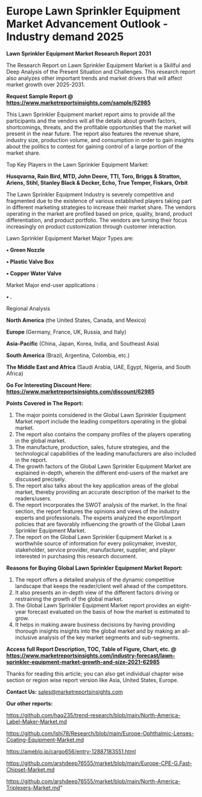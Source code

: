 # Europe Lawn Sprinkler Equipment Market Advancement Outlook - Industry demand 2025

<strong>Lawn Sprinkler Equipment Market Research Report 2031</strong>

The Research Report on Lawn Sprinkler Equipment Market is a Skillful and Deep Analysis of the Present Situation and Challenges. This research report also analyzes other important trends and market drivers that will affect market growth over 2025-2031.

<strong>Request Sample Report @ <a href=https://www.marketreportsinsights.com/sample/62985>https://www.marketreportsinsights.com/sample/62985</a></strong>

This Lawn Sprinkler Equipment market report aims to provide all the participants and the vendors will all the details about growth factors, shortcomings, threats, and the profitable opportunities that the market will present in the near future. The report also features the revenue share, industry size, production volume, and consumption in order to gain insights about the politics to contest for gaining control of a large portion of the market share.

Top Key Players in the Lawn Sprinkler Equipment Market:

<strong>Husqvarna, Rain Bird, MTD, John Deere, TTI, Toro, Briggs & Stratton, Ariens, Stihl, Stanley Black & Decker, Echo, True Temper, Fiskars, Orbit</strong>

The Lawn Sprinkler Equipment Industry is severely competitive and fragmented due to the existence of various established players taking part in different marketing strategies to increase their market share. The vendors operating in the market are profiled based on price, quality, brand, product differentiation, and product portfolio. The vendors are turning their focus increasingly on product customization through customer interaction.

Lawn Sprinkler Equipment Market Major Types are:

<strong>• Green Nozzle

• Plastic Valve Box

• Copper Water Valve</strong>

Market Major end-user applications :

<strong>• .</strong>

Regional Analysis

</u><strong><b>North America</b></strong> (the United States, Canada, and Mexico)

<strong><b>Europe </b></strong>(Germany, France, UK, Russia, and Italy)

<strong><b>Asia-Pacific</b></strong> (China, Japan, Korea, India, and Southeast Asia)

<strong><b>South America</b></strong> (Brazil, Argentina, Colombia, etc.)

<strong><b>The Middle East and Africa</b></strong> (Saudi Arabia, UAE, Egypt, Nigeria, and South Africa)

<strong>Go For Interesting Discount Here: <a href=https://www.marketreportsinsights.com/discount/62985>https://www.marketreportsinsights.com/discount/62985</a></strong>

<strong>Points Covered in The Report:</strong>
<ol>
  <li>The major points considered in the Global Lawn Sprinkler Equipment Market report include the leading competitors operating in the global market.</li>
  <li>The report also contains the company profiles of the players operating in the global market.</li>
  <li>The manufacture, production, sales, future strategies, and the technological capabilities of the leading manufacturers are also included in the report.</li>
  <li>The growth factors of the Global Lawn Sprinkler Equipment Market are explained in-depth, wherein the different end-users of the market are discussed precisely.</li>
  <li>The report also talks about the key application areas of the global market, thereby providing an accurate description of the market to the readers/users.</li>
  <li>The report incorporates the SWOT analysis of the market. In the final section, the report features the opinions and views of the industry experts and professionals. The experts analyzed the export/import policies that are favorably influencing the growth of the Global Lawn Sprinkler Equipment Market.</li>
  <li>The report on the Global Lawn Sprinkler Equipment Market is a worthwhile source of information for every policymaker, investor, stakeholder, service provider, manufacturer, supplier, and player interested in purchasing this research document.</li>
</ol>
<strong>Reasons for Buying Global Lawn Sprinkler Equipment Market Report:</strong>

<ol>
  <li>The report offers a detailed analysis of the dynamic competitive landscape that keeps the reader/client well ahead of the competitors.</li>
  <li>It also presents an in-depth view of the different factors driving or restraining the growth of the global market.</li>
  <li>The Global Lawn Sprinkler Equipment Market report provides an eight-year forecast evaluated on the basis of how the market is estimated to grow.</li>
  <li>It helps in making aware business decisions by having providing thorough insights insights into the global market and by making an all-inclusive analysis of the key market segments and sub-segments.</li>
</ol>
<strong>Access full Report Description, TOC, Table of Figure, Chart, etc. @ <a href=https://www.marketreportsinsights.com/industry-forecast/lawn-sprinkler-equipment-market-growth-and-size-2021-62985>https://www.marketreportsinsights.com/industry-forecast/lawn-sprinkler-equipment-market-growth-and-size-2021-62985</a></strong>


Thanks for reading this article; you can also get individual chapter wise section or region wise report version like Asia, United States, Europe.

<strong>Contact Us:</strong>
sales@marketreportsinsights.com

<strong>Our other reports:</strong>

<a href=https://github.com/haq235/trend-research/blob/main/North-America-Label-Maker-Market.md>https://github.com/haq235/trend-research/blob/main/North-America-Label-Maker-Market.md</a>

<a href=https://github.com/Ishi78/Research/blob/main/Europe-Ophthalmic-Lenses-Coating-Equipment-Market.md>https://github.com/Ishi78/Research/blob/main/Europe-Ophthalmic-Lenses-Coating-Equipment-Market.md</a>

<a href=https://ameblo.jp/cargo656/entry-12887183551.html>https://ameblo.jp/cargo656/entry-12887183551.html</a>

<a href=https://github.com/arshdeep76555/market/blob/main/Europe-CPE-G.Fast-Chipset-Market.md>https://github.com/arshdeep76555/market/blob/main/Europe-CPE-G.Fast-Chipset-Market.md</a>

<a href=https://github.com/arshdeep76555/market/blob/main/North-America-Triplexers-Market.md>https://github.com/arshdeep76555/market/blob/main/North-America-Triplexers-Market.md</a>"
